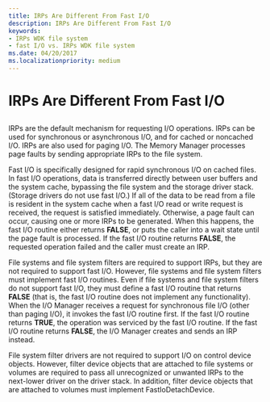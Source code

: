 ```yaml
---
title: IRPs Are Different From Fast I/O
description: IRPs Are Different From Fast I/O
keywords:
- IRPs WDK file system
- fast I/O vs. IRPs WDK file system
ms.date: 04/20/2017
ms.localizationpriority: medium
---
```


# IRPs Are Different From Fast I/O


## <span id="ddk_irps_are_different_from_fast_io_if"></span><span id="DDK_IRPS_ARE_DIFFERENT_FROM_FAST_IO_IF"></span>


IRPs are the default mechanism for requesting I/O operations. IRPs can be used for synchronous or asynchronous I/O, and for cached or noncached I/O. IRPs are also used for paging I/O. The Memory Manager processes page faults by sending appropriate IRPs to the file system.

Fast I/O is specifically designed for rapid synchronous I/O on cached files. In fast I/O operations, data is transferred directly between user buffers and the system cache, bypassing the file system and the storage driver stack. (Storage drivers do not use fast I/O.) If all of the data to be read from a file is resident in the system cache when a fast I/O read or write request is received, the request is satisfied immediately. Otherwise, a page fault can occur, causing one or more IRPs to be generated. When this happens, the fast I/O routine either returns **FALSE**, or puts the caller into a wait state until the page fault is processed. If the fast I/O routine returns **FALSE**, the requested operation failed and the caller must create an IRP.

File systems and file system filters are required to support IRPs, but they are not required to support fast I/O. However, file systems and file system filters must implement fast I/O routines. Even if file systems and file system filters do not support fast I/O, they must define a fast I/O routine that returns **FALSE** (that is, the fast I/O routine does not implement any functionality). When the I/O Manager receives a request for synchronous file I/O (other than paging I/O), it invokes the fast I/O routine first. If the fast I/O routine returns **TRUE**, the operation was serviced by the fast I/O routine. If the fast I/O routine returns **FALSE**, the I/O Manager creates and sends an IRP instead.

File system filter drivers are not required to support I/O on control device objects. However, filter device objects that are attached to file systems or volumes are required to pass all unrecognized or unwanted IRPs to the next-lower driver on the driver stack. In addition, filter device objects that are attached to volumes must implement FastIoDetachDevice.

 

 




